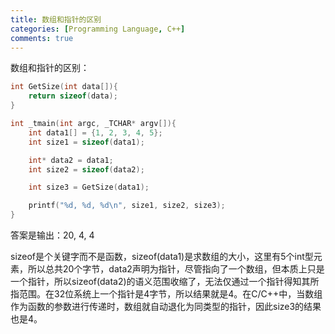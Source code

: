```yaml
---
title: 数组和指针的区别
categories: [Programming Language, C++]
comments: true
---
```


数组和指针的区别：

```c++
int GetSize(int data[]){
    return sizeof(data);
}

int _tmain(int argc, _TCHAR* argv[]){
    int data1[] = {1, 2, 3, 4, 5};
    int size1 = sizeof(data1);

    int* data2 = data1;
    int size2 = sizeof(data2);

    int size3 = GetSize(data1);

    printf("%d, %d, %d\n", size1, size2, size3);
}
```

答案是输出：20, 4, 4

<!-- more -->

sizeof是个关键字而不是函数，sizeof(data1)是求数组的大小，这里有5个int型元素，所以总共20个字节，data2声明为指针，尽管指向了一个数组，但本质上只是一个指针，所以sizeof(data2)的语义范围收缩了，无法仅通过一个指针得知其所指范围。在32位系统上一个指针是4字节，所以结果就是4。在C/C++中，当数组作为函数的参数进行传递时，数组就自动退化为同类型的指针，因此size3的结果也是4。